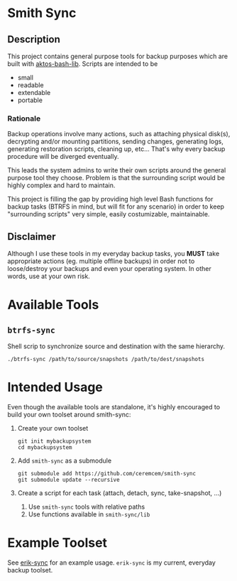 # Smith Sync

## Description 

This project contains general purpose tools for backup purposes which are built with [aktos-bash-lib](https://github.com/aktos-io/aktos-bash-lib). Scripts are intended to be 
* small 
* readable 
* extendable 
* portable


### Rationale

Backup operations involve many actions, such as attaching physical disk(s),
decrypting and/or mounting partitions, sending changes, generating logs, generating restoration scripts, cleaning up,
etc... That's why every backup procedure will be diverged eventually.

This leads the system admins to write their own scripts around the general purpose tool they choose. Problem is that the surrounding script would be highly complex and hard to maintain.

This project is filling the gap by providing high level Bash functions for backup tasks (BTRFS in mind, but will fit for any scenario) in order to keep "surrounding scripts" very simple, easily costumizable, maintainable.

## Disclaimer

Although I use these tools in my everyday backup tasks, you **MUST** take appropriate actions (eg. multiple offline backups) in order not to loose/destroy your backups and even your operating system. In other words, use at your own risk.

# Available Tools

## `btrfs-sync`

Shell scrip to synchronize source and destination with the same hierarchy.

```console
./btrfs-sync /path/to/source/snapshots /path/to/dest/snapshots
```

# Intended Usage

Even though the available tools are standalone, it's highly encouraged to build your own toolset around smith-sync:

1. Create your own toolset

    ```console
    git init mybackupsystem
    cd mybackupsystem
    ```

2. Add `smith-sync` as a submodule

    ```console
    git submodule add https://github.com/ceremcem/smith-sync
    git submodule update --recursive
    ```

3. Create a script for each task (attach, detach, sync, take-snapshot, ...)
    1. Use `smith-sync` tools with relative paths
    2. Use functions available in `smith-sync/lib`

# Example Toolset

See [erik-sync](https://github.com/ceremcem/erik-sync) for an example usage. `erik-sync` is my current, everyday backup toolset. 
